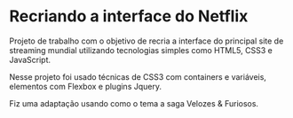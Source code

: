 # Recriando a interface do Netflix

Projeto de trabalho  com o objetivo de recria a interface do principal site de streaming mundial utilizando  tecnologias simples como HTML5, CSS3 e JavaScript.

Nesse projeto foi usado técnicas de CSS3 com containers e  variáveis,  elementos com Flexbox e plugins Jquery.

Fiz uma adaptação usando como o tema a saga Velozes & Furiosos.